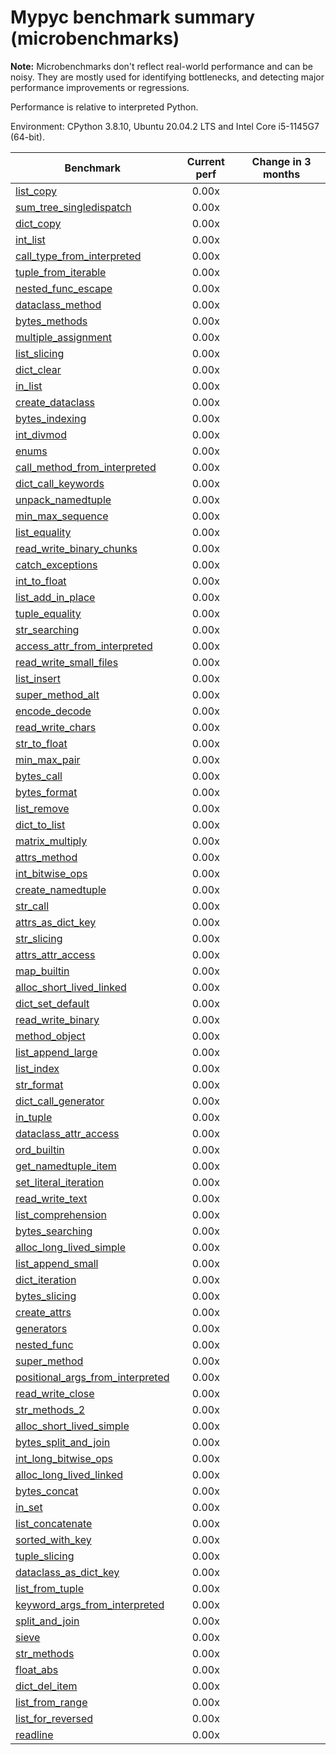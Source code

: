 # Mypyc benchmark summary (microbenchmarks)

**Note:** Microbenchmarks don't reflect real-world performance and can be noisy.
           They are mostly used for identifying bottlenecks, and detecting major performance
           improvements or regressions.

Performance is relative to interpreted Python.

Environment: CPython 3.8.10, Ubuntu 20.04.2 LTS and Intel Core i5-1145G7 (64-bit).

| Benchmark | Current perf | Change in 3 months |
| --- | :---: | :---: |
| [list_copy](benchmarks/list_copy.md) | 0.00x |  |
| [sum_tree_singledispatch](benchmarks/sum_tree_singledispatch.md) | 0.00x |  |
| [dict_copy](benchmarks/dict_copy.md) | 0.00x |  |
| [int_list](benchmarks/int_list.md) | 0.00x |  |
| [call_type_from_interpreted](benchmarks/call_type_from_interpreted.md) | 0.00x |  |
| [tuple_from_iterable](benchmarks/tuple_from_iterable.md) | 0.00x |  |
| [nested_func_escape](benchmarks/nested_func_escape.md) | 0.00x |  |
| [dataclass_method](benchmarks/dataclass_method.md) | 0.00x |  |
| [bytes_methods](benchmarks/bytes_methods.md) | 0.00x |  |
| [multiple_assignment](benchmarks/multiple_assignment.md) | 0.00x |  |
| [list_slicing](benchmarks/list_slicing.md) | 0.00x |  |
| [dict_clear](benchmarks/dict_clear.md) | 0.00x |  |
| [in_list](benchmarks/in_list.md) | 0.00x |  |
| [create_dataclass](benchmarks/create_dataclass.md) | 0.00x |  |
| [bytes_indexing](benchmarks/bytes_indexing.md) | 0.00x |  |
| [int_divmod](benchmarks/int_divmod.md) | 0.00x |  |
| [enums](benchmarks/enums.md) | 0.00x |  |
| [call_method_from_interpreted](benchmarks/call_method_from_interpreted.md) | 0.00x |  |
| [dict_call_keywords](benchmarks/dict_call_keywords.md) | 0.00x |  |
| [unpack_namedtuple](benchmarks/unpack_namedtuple.md) | 0.00x |  |
| [min_max_sequence](benchmarks/min_max_sequence.md) | 0.00x |  |
| [list_equality](benchmarks/list_equality.md) | 0.00x |  |
| [read_write_binary_chunks](benchmarks/read_write_binary_chunks.md) | 0.00x |  |
| [catch_exceptions](benchmarks/catch_exceptions.md) | 0.00x |  |
| [int_to_float](benchmarks/int_to_float.md) | 0.00x |  |
| [list_add_in_place](benchmarks/list_add_in_place.md) | 0.00x |  |
| [tuple_equality](benchmarks/tuple_equality.md) | 0.00x |  |
| [str_searching](benchmarks/str_searching.md) | 0.00x |  |
| [access_attr_from_interpreted](benchmarks/access_attr_from_interpreted.md) | 0.00x |  |
| [read_write_small_files](benchmarks/read_write_small_files.md) | 0.00x |  |
| [list_insert](benchmarks/list_insert.md) | 0.00x |  |
| [super_method_alt](benchmarks/super_method_alt.md) | 0.00x |  |
| [encode_decode](benchmarks/encode_decode.md) | 0.00x |  |
| [read_write_chars](benchmarks/read_write_chars.md) | 0.00x |  |
| [str_to_float](benchmarks/str_to_float.md) | 0.00x |  |
| [min_max_pair](benchmarks/min_max_pair.md) | 0.00x |  |
| [bytes_call](benchmarks/bytes_call.md) | 0.00x |  |
| [bytes_format](benchmarks/bytes_format.md) | 0.00x |  |
| [list_remove](benchmarks/list_remove.md) | 0.00x |  |
| [dict_to_list](benchmarks/dict_to_list.md) | 0.00x |  |
| [matrix_multiply](benchmarks/matrix_multiply.md) | 0.00x |  |
| [attrs_method](benchmarks/attrs_method.md) | 0.00x |  |
| [int_bitwise_ops](benchmarks/int_bitwise_ops.md) | 0.00x |  |
| [create_namedtuple](benchmarks/create_namedtuple.md) | 0.00x |  |
| [str_call](benchmarks/str_call.md) | 0.00x |  |
| [attrs_as_dict_key](benchmarks/attrs_as_dict_key.md) | 0.00x |  |
| [str_slicing](benchmarks/str_slicing.md) | 0.00x |  |
| [attrs_attr_access](benchmarks/attrs_attr_access.md) | 0.00x |  |
| [map_builtin](benchmarks/map_builtin.md) | 0.00x |  |
| [alloc_short_lived_linked](benchmarks/alloc_short_lived_linked.md) | 0.00x |  |
| [dict_set_default](benchmarks/dict_set_default.md) | 0.00x |  |
| [read_write_binary](benchmarks/read_write_binary.md) | 0.00x |  |
| [method_object](benchmarks/method_object.md) | 0.00x |  |
| [list_append_large](benchmarks/list_append_large.md) | 0.00x |  |
| [list_index](benchmarks/list_index.md) | 0.00x |  |
| [str_format](benchmarks/str_format.md) | 0.00x |  |
| [dict_call_generator](benchmarks/dict_call_generator.md) | 0.00x |  |
| [in_tuple](benchmarks/in_tuple.md) | 0.00x |  |
| [dataclass_attr_access](benchmarks/dataclass_attr_access.md) | 0.00x |  |
| [ord_builtin](benchmarks/ord_builtin.md) | 0.00x |  |
| [get_namedtuple_item](benchmarks/get_namedtuple_item.md) | 0.00x |  |
| [set_literal_iteration](benchmarks/set_literal_iteration.md) | 0.00x |  |
| [read_write_text](benchmarks/read_write_text.md) | 0.00x |  |
| [list_comprehension](benchmarks/list_comprehension.md) | 0.00x |  |
| [bytes_searching](benchmarks/bytes_searching.md) | 0.00x |  |
| [alloc_long_lived_simple](benchmarks/alloc_long_lived_simple.md) | 0.00x |  |
| [list_append_small](benchmarks/list_append_small.md) | 0.00x |  |
| [dict_iteration](benchmarks/dict_iteration.md) | 0.00x |  |
| [bytes_slicing](benchmarks/bytes_slicing.md) | 0.00x |  |
| [create_attrs](benchmarks/create_attrs.md) | 0.00x |  |
| [generators](benchmarks/generators.md) | 0.00x |  |
| [nested_func](benchmarks/nested_func.md) | 0.00x |  |
| [super_method](benchmarks/super_method.md) | 0.00x |  |
| [positional_args_from_interpreted](benchmarks/positional_args_from_interpreted.md) | 0.00x |  |
| [read_write_close](benchmarks/read_write_close.md) | 0.00x |  |
| [str_methods_2](benchmarks/str_methods_2.md) | 0.00x |  |
| [alloc_short_lived_simple](benchmarks/alloc_short_lived_simple.md) | 0.00x |  |
| [bytes_split_and_join](benchmarks/bytes_split_and_join.md) | 0.00x |  |
| [int_long_bitwise_ops](benchmarks/int_long_bitwise_ops.md) | 0.00x |  |
| [alloc_long_lived_linked](benchmarks/alloc_long_lived_linked.md) | 0.00x |  |
| [bytes_concat](benchmarks/bytes_concat.md) | 0.00x |  |
| [in_set](benchmarks/in_set.md) | 0.00x |  |
| [list_concatenate](benchmarks/list_concatenate.md) | 0.00x |  |
| [sorted_with_key](benchmarks/sorted_with_key.md) | 0.00x |  |
| [tuple_slicing](benchmarks/tuple_slicing.md) | 0.00x |  |
| [dataclass_as_dict_key](benchmarks/dataclass_as_dict_key.md) | 0.00x |  |
| [list_from_tuple](benchmarks/list_from_tuple.md) | 0.00x |  |
| [keyword_args_from_interpreted](benchmarks/keyword_args_from_interpreted.md) | 0.00x |  |
| [split_and_join](benchmarks/split_and_join.md) | 0.00x |  |
| [sieve](benchmarks/sieve.md) | 0.00x |  |
| [str_methods](benchmarks/str_methods.md) | 0.00x |  |
| [float_abs](benchmarks/float_abs.md) | 0.00x |  |
| [dict_del_item](benchmarks/dict_del_item.md) | 0.00x |  |
| [list_from_range](benchmarks/list_from_range.md) | 0.00x |  |
| [list_for_reversed](benchmarks/list_for_reversed.md) | 0.00x |  |
| [readline](benchmarks/readline.md) | 0.00x |  |
